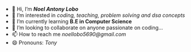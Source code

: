- 👋 Hi, I’m **_Noel Antony Lobo_**
- 👀 I’m interested in _coding, teaching, problem solving and dsa concepts_
- 🌱 I’m currently learning **B.E in Computer Science**
- 💞️ I’m looking to collaborate on anyone passionate on coding...
- 📫 How to reach me _noellobo5690@gmail.com_
- 😄 Pronouns: *Tony*

<!---
Noel2105/Noel2105 is a ✨ special ✨ repository because its `README.md` (this file) appears on your GitHub profile.
You can click the Preview link to take a look at your changes.
--->
